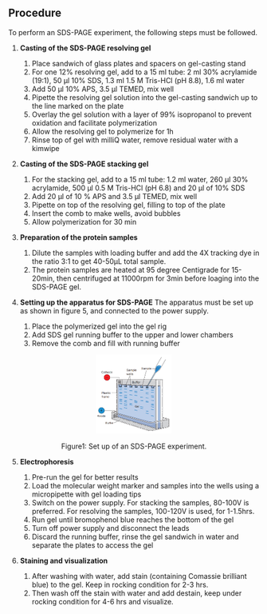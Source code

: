 ## Procedure

To perform an SDS-PAGE experiment, the following steps must be followed.

1. **Casting of the SDS-PAGE resolving gel**
    1. Place sandwich of glass plates and spacers on gel-casting stand
    2. For one 12% resolving gel, add to a 15 ml tube: 2 ml 30% acrylamide (19:1), 50 μl 10% SDS, 1.3 ml 1.5 M Tris-HCl (pH 8.8), 1.6 ml water
    3. Add 50 μl 10% APS, 3.5 μl TEMED, mix well
    4. Pipette the resolving gel solution into the gel-casting sandwich up to the line marked on the plate
    5. Overlay the gel solution with a layer of 99% isopropanol to prevent oxidation and facilitate polymerization
    6. Allow the resolving gel to polymerize for 1h
    7. Rinse top of gel with milliQ water, remove residual water with a kimwipe

2. **Casting of the SDS-PAGE stacking gel**
    1. For the stacking gel, add to a 15 ml tube: 1.2 ml water, 260 μl 30% acrylamide, 500 μl 0.5 M Tris-HCl (pH 6.8) and 20 μl of 10% SDS
    2. Add 20 μl of 10 % APS and 3.5 μl TEMED, mix well
    3. Pipette on top of the resolving gel, filling to top of the plate
    4. Insert the comb to make wells, avoid bubbles
    5. Allow polymerization for 30 min

3. **Preparation of the protein samples**
    1. Dilute the samples with loading buffer and add the 4X tracking dye in the ratio 3:1 to get 40-50μL
    total sample.
    2. The protein samples are heated at 95 degree Centigrade for 15-20min, then centrifuged at 11000rpm for
3min before loaging into the SDS-PAGE gel.  

4. **Setting up the apparatus for SDS-PAGE**
     The apparatus must be set up as shown in figure 5, and connected to the power supply.
      1. Place the polymerized gel into the gel rig
      2. Add SDS gel running buffer to the upper and lower chambers
      3. Remove the comb and fill with running buffer

<div align="center">
<img src="images/Image1.png" width="30%">
<p>Figure1: Set up of an SDS-PAGE experiment.</p>
</div>

5. **Electrophoresis**  

    1. Pre-run the gel for better results
    2. Load the molecular weight marker and samples into the wells using a micropipette with gel loading tips
    3. Switch on the power supply. For stacking the samples, 80-100V is preferred. For resolving the samples, 100-120V is used, for 1-1.5hrs.
    4. Run gel until bromophenol blue reaches the bottom of the gel
    5. Turn off power supply and disconnect the leads
    6. Discard the running buffer, rinse the gel sandwich in water and separate the plates to access the gel

6. **Staining and visualization**
   1. After washing with water, add stain (containing Comassie brilliant blue) to the gel. Keep in rocking
      condition for 2-3 hrs.
   2. Then wash off the stain with water and add destain, keep under rocking condition for 4-6 hrs and visualize.